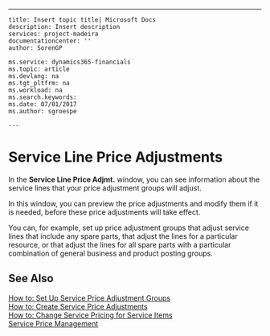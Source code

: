 ---
    title: Insert topic title| Microsoft Docs
    description: Insert description
    services: project-madeira
    documentationcenter: ''
    author: SorenGP

    ms.service: dynamics365-financials
    ms.topic: article
    ms.devlang: na
    ms.tgt_pltfrm: na
    ms.workload: na
    ms.search.keywords:
    ms.date: 07/01/2017
    ms.author: sgroespe

    ---
# Service Line Price Adjustments
In the **Service Line Price Adjmt.** window, you can see information about the service lines that your price adjustment groups will adjust.  
  
 In this window, you can preview the price adjustments and modify them if it is needed, before these price adjustments will take effect.  
  
 You can, for example, set up price adjustment groups that adjust service lines that include any spare parts, that adjust the lines for a particular resource, or that adjust the lines for all spare parts with a particular combination of general business and product posting groups.  
  
## See Also  
 [How to: Set Up Service Price Adjustment Groups](../FullExperience/how-to-set-up-service-price-adjustment-groups.md)   
 [How to: Create Service Price Adjustments](../FullExperience/how-to-create-service-price-adjustments.md)   
 [How to: Change Service Pricing for Service Items](../FullExperience/how-to-change-service-pricing-for-service-items.md)   
 [Service Price Management](../FullExperience/service-price-management.md)